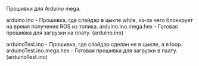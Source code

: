 Прошивки для Arduino mega.

arduino.ino - Прошивка, где слайдэр в цыкле while, из-за чего блокирует на время получения ROS из топика.
arduino.ino.mega.hex - Готовая прошивка для загрузки на плату. (arduino.ino)

arduinoTest.ino - Прошивка, где слайдэр сделан не в цыкле, а в loop. 
arduinoTest.ino.mega.hex - Готовая прошивка для загрузки в паату.  (arduinoTest.ino)
